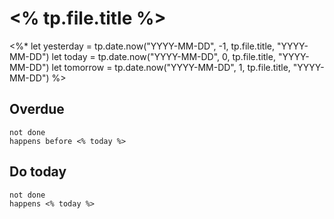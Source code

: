 # <% tp.file.title %>

<%*
  let yesterday = tp.date.now("YYYY-MM-DD", -1, tp.file.title, "YYYY-MM-DD")
  let today     = tp.date.now("YYYY-MM-DD",  0, tp.file.title, "YYYY-MM-DD")
  let tomorrow  = tp.date.now("YYYY-MM-DD",  1, tp.file.title, "YYYY-MM-DD")
%>

## Overdue

```tasks
not done
happens before <% today %>
```

## Do today

```tasks
not done
happens <% today %>
```
